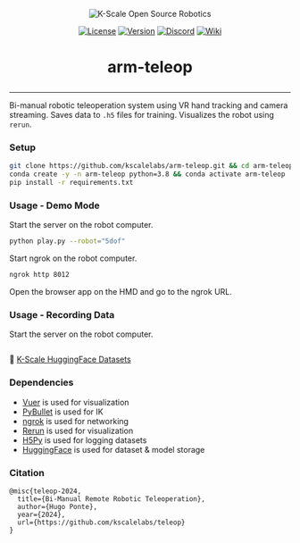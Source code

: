 <p align="center">
  <picture>
    <img alt="K-Scale Open Source Robotics" src="https://media.kscale.dev/kscale-open-source-header.png" style="max-width: 100%;">
  </picture>
</p>

<div align="center">

[![License](https://img.shields.io/badge/license-MIT-green)](https://github.com/kscalelabs/teleop/blob/master/LICENSE)
[![Version](https://img.shields.io/pypi/v/kscale-onshape-library)](https://pypi.org/project/kscale-onshape-library/)
[![Discord](https://dcbadge.limes.pink/api/server/k5mSvCkYQh?style=flat)](https://discord.gg/k5mSvCkYQh)
[![Wiki](https://img.shields.io/badge/wiki-humanoids-black)](https://humanoids.wiki)

</div>
<h1 align="center">
    <p>arm-teleop</p>
</h1>

---

Bi-manual robotic teleoperation system using VR hand tracking and camera streaming. Saves data to `.h5` files for training. Visualizes the robot using `rerun`.

### Setup

```bash
git clone https://github.com/kscalelabs/arm-teleop.git && cd arm-teleop
conda create -y -n arm-teleop python=3.8 && conda activate arm-teleop
pip install -r requirements.txt
```

### Usage - Demo Mode

Start the server on the robot computer.

```bash
python play.py --robot="5dof"
```

Start ngrok on the robot computer.

```bash
ngrok http 8012
```

Open the browser app on the HMD and go to the ngrok URL.

### Usage - Recording Data

Start the server on the robot computer.

```bash

```

🤗 [K-Scale HuggingFace Datasets](https://huggingface.co/kscalelabs)

### Dependencies

- [Vuer](https://github.com/vuer-ai/vuer) is used for visualization
- [PyBullet](https://pybullet.org/wordpress/) is used for IK
- [ngrok](https://ngrok.com/download) is used for networking
- [Rerun](https://github.com/rerun-io/rerun/) is used for visualization
- [H5Py](https://docs.h5py.org/en/stable/) is used for logging datasets
- [HuggingFace](https://huggingface.co/) is used for dataset & model storage 

### Citation

```
@misc{teleop-2024,
  title={Bi-Manual Remote Robotic Teleoperation},
  author={Hugo Ponte},
  year={2024},
  url={https://github.com/kscalelabs/teleop}
}
```
